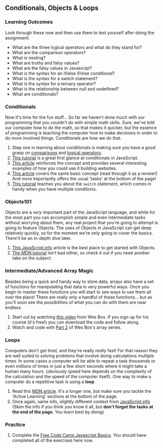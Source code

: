 ## Conditionals, Objects & Loops


### Learning Outcomes

Look through these now and then use them to test yourself after doing the assignment:

- What are the three logical operators and what do they stand for?
- What are the comparison operators?
- What is nesting?
- What are truthy and falsy values?
- What are the falsy values in Javascript?
- What is the syntax for an if/else if/else conditional?
- What is the syntax for a switch statement?
- What is the syntax for a ternary operator?
- What is the relationship between null and undefined?
- What are conditionals?

### Conditionals

Now it's time for the fun stuff...  So far we haven't done much with our programming that you couldn't do with simple math skills.  Sure, we've told our computer how to do the math, so that makes it quicker, but the essence of programming is teaching the computer how to make decisions in order to do more involved things.  Conditionals are how we do that.

1. Step one in learning about conditionals is making sure you have a good grasp on [comparisons](http://javascript.info/comparison) and [logical operators](http://javascript.info/logical-operators).
2. [This tutorial](https://www.w3schools.com/js/js_if_else.asp) is a great first glance at conditionals in JavaScript.
3. [This article](https://developer.mozilla.org/en-US/docs/Learn/JavaScript/Building_blocks/conditionals) reinforces the concept and provides several interesting examples of how you could use it building websites.
4. [This article](http://javascript.info/ifelse) covers the same basic concept \(read through it as a review!\) And more importantly offers the usual 'tasks' at the bottom of the page!
5. [This tutorial](https://www.digitalocean.com/community/tutorials/how-to-use-the-switch-statement-in-javascript) teaches you about the `switch` statement, which comes in handy when you have multiple conditions.

### Objects101

Objects are a _very_ important part of the JavaScript language, and while for the most part you can accomplish simple and even intermediate tasks without worrying about them, any real project that you're going to attempt is going to feature Objects.  The uses of Objects in JavaScript can get deep relatively quickly, so for the moment we're only going to cover the basics.  There'll be an in-depth dive later.

1. [This JavaScript.info](http://javascript.info/object) article is the best place to get started with Objects.
2. [The MDN tutorial](https://developer.mozilla.org/en-US/docs/Learn/JavaScript/Objects/Basics) isn't bad either, so check it out if you need another take on the subject.

### Intermediate/Advanced Array Magic

Besides being a quick and handy way to store data, arrays also have a set of functions for manipulating that data in very powerful ways.  Once you begin to master these functions you will start to see ways to use them all over the place! There are really only a handful of these functions... but as you'll soon see the possibilities of what you can do with them are near endless.

1. Start out by watching [this video](https://www.youtube.com/watch?v=HB1ZC7czKRs) from Wes Bos.  If you sign up for his course \(it's free!\) you can download the code and follow along.
2. Watch and code with [Part 2](https://www.youtube.com/watch?v=QNmRfyNg1lw) of Wes Bos's array series.

### Loops

Computers don't get tired, and they're really _really_ fast!  For that reason they are well suited to solving problems that involve doing calculations multiple times.  In some cases a computer will be able to repeat a task _thousands_ or even _millions_ of times in just a few short seconds where it might take a human many hours. \(obviously speed here depends on the complexity of the calculation and the speed of the computer itself\).  One way to make a computer do a repetitive task is using a **loop**

1. Read this [MDN article](https://developer.mozilla.org/en-US/docs/Learn/JavaScript/Building_blocks/Looping_code).  It's a longer one, but make sure you tackle the 'Active Learning' sections at the bottom of the page.  
2. Once again, same info, slightly different context from [JavaScript.info](http://javascript.info/while-for) \(Skim the info if you think you know it all, but **don't forget the tasks at the end of the page**.  You learn best by _doing_\)

### Practice

1. Complete the [Free Code Camp Javascript Basics](https://learn.freecodecamp.org/javascript-algorithms-and-data-structures/basic-javascript/). You should have completed all of the exercises here now.

